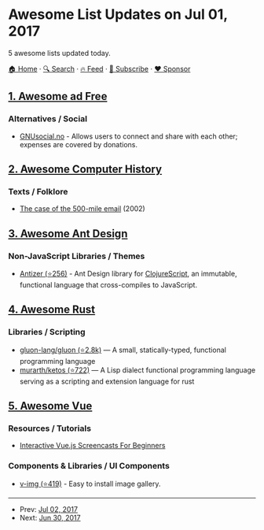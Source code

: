 # Awesome List Updates on Jul 01, 2017

5 awesome lists updated today.

[🏠 Home](/README.md) · [🔍 Search](https://www.trackawesomelist.com/search/) · [🔥 Feed](https://www.trackawesomelist.com/rss.xml) · [📮 Subscribe](https://trackawesomelist.us17.list-manage.com/subscribe?u=d2f0117aa829c83a63ec63c2f&id=36a103854c) · [❤️  Sponsor](https://github.com/sponsors/theowenyoung)



## [1. Awesome ad Free](/content/johnjago/awesome-ad-free/README.md)

### Alternatives / Social

*   [GNUsocial.no](https://gnusocial.no) - Allows users to connect and share with each other; expenses are covered by donations.

## [2. Awesome Computer History](/content/watson/awesome-computer-history/README.md)

### Texts / Folklore

*   [The case of the 500-mile email](https://www.ibiblio.org/harris/500milemail.html) (2002)

## [3. Awesome Ant Design](/content/websemantics/awesome-ant-design/README.md)

### Non-JavaScript Libraries / Themes

*   [Antizer (⭐256)](https://github.com/priornix/antizer) - Ant Design library for [ClojureScript](https://clojurescript.org/), an immutable, functional language that cross-compiles to JavaScript.

## [4. Awesome Rust](/content/rust-unofficial/awesome-rust/README.md)

### Libraries / Scripting

*   [gluon-lang/gluon (⭐2.8k)](https://github.com/gluon-lang/gluon) —  A small, statically-typed, functional programming language
*   [murarth/ketos (⭐722)](https://github.com/murarth/ketos) — A Lisp dialect functional programming language serving as a scripting and extension language for rust

## [5. Awesome Vue](/content/vuejs/awesome-vue/README.md)

### Resources / Tutorials

*   [Interactive Vue.js Screencasts For Beginners](https://scrimba.com/playlist/playlist-38)

### Components & Libraries / UI Components

*   [v-img (⭐419)](https://github.com/crowdbotics/v-img) - Easy to install image gallery.

---

- Prev: [Jul 02, 2017](/content/2017/07/02/README.md)
- Next: [Jun 30, 2017](/content/2017/06/30/README.md)